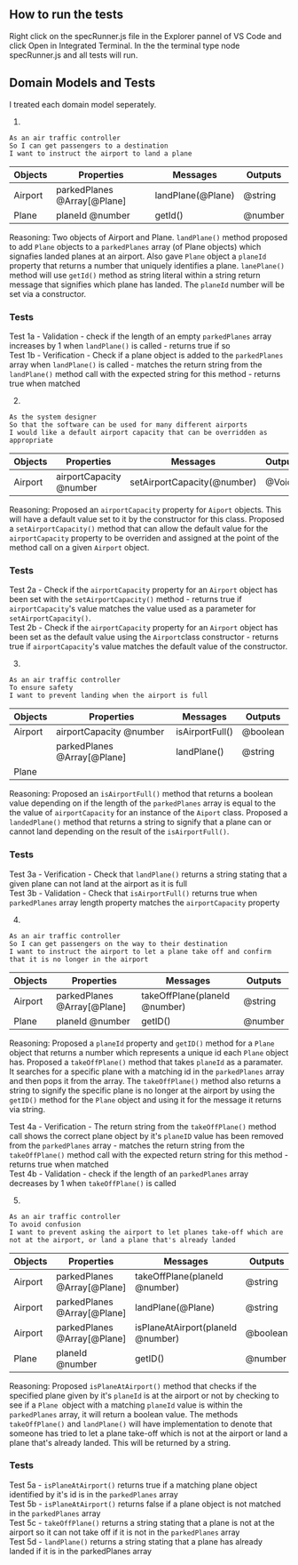 ## How to run the tests

Right click on the specRunner.js file in the Explorer pannel of VS Code and click Open in Integrated Terminal. In the the terminal type node specRunner.js and all tests will run.


## Domain Models and Tests

I treated each domain model seperately.

1.

```
As an air traffic controller
So I can get passengers to a destination
I want to instruct the airport to land a plane
```

| Objects | Properties                  | Messages          | Outputs  |
| ------  | --------------------------  | --------          | ------   |
| Airport | parkedPlanes @Array[@Plane] | landPlane(@Plane) | @string  |
| Plane   | planeId @number             | getId()           | @number  |

Reasoning: Two objects of Airport and Plane. `landPlane()` method proposed to add `Plane` objects to a `parkedPlanes` array (of Plane objects)
which signafies landed planes at an airport. Also gave `Plane` object a `planeId` property that returns a number that uniquely identifies a plane. `lanePlane()` method will use `getId()` method as string literal within a string return message that signifies which plane has landed. The `planeId` number will be set via a constructor.

### Tests

Test 1a - Validation - check if the length of an empty `parkedPlanes` array increases by 1 when `landPlane()` is called - returns true if so <br>
Test 1b - Verification - Check if a plane object is added to the `parkedPlanes` array when `landPlane()` is called - matches the return string from the `landPlane()` method call with the expected string for this method - returns true when matched

2.

```
As the system designer
So that the software can be used for many different airports
I would like a default airport capacity that can be overridden as appropriate
```

| Objects | Properties                 | Messages                    | Outputs|
| ------  | -------------------------- | --------                    | ------ |
| Airport | airportCapacity @number    | setAirportCapacity(@number) | @Void  |

Reasoning: Proposed an `airportCapacity` property for `Aiport` objects. This will have a default value set to it by the constructor for this class.
Proposed a `setAirportCapacity()` method that can allow the default value for the `airportCapacity` property to be overriden and assigned at the point of the method call on a given `Airport` object.

### Tests
Test 2a - Check if the `airportCapacity` property for an `Airport` object has been set with the `setAirportCapacity()` method - returns true if `airportCapacity`'s value matches the value used as a parameter for `setAirportCapacity()`. <br>
Test 2b - Check if the `airportCapacity` property for an `Airport` object has been set as the default value using the `Airport`class constructor - returns true if `airportCapacity`'s value matches the default value of the constructor.  

3.

```
As an air traffic controller
To ensure safety
I want to prevent landing when the airport is full
```

| Objects | Properties                  | Messages                    | Outputs   |
| ------  | --------------------------  | --------                    | ------    |
| Airport | airportCapacity @number     | isAirportFull()             | @boolean  |
|         | parkedPlanes @Array[@Plane] | landPlane()                 | @string   | 
| Plane   |                             |                             |           |


Reasoning: Proposed an `isAirportFull()` method that returns a boolean value depending on if the length of the `parkedPlanes` array is equal to
the the value of `airportCapacity` for an instance of the `Aiport` class. Proposed a `landedPlane()` method that returns a string to 
signify that a plane can or cannot land depending on the result of the `isAirportFull()`.

### Tests
Test 3a - Verification - Check that `landPlane()` returns a string stating that a given plane can not land at the airport as it is full <br>
Test 3b - Validation - Check that `isAirportFull()` returns true when `parkedPlanes` array length property matches the `airportCapacity` property

4.

```
As an air traffic controller
So I can get passengers on the way to their destination
I want to instruct the airport to let a plane take off and confirm that it is no longer in the airport
```

| Objects | Properties                  | Messages                         | Outputs   |
| ------  | --------------------------  | --------                         | ------    |
| Airport | parkedPlanes @Array[@Plane] | takeOffPlane(planeId @number)    | @string   | 
| Plane   | planeId @number             | getID()                          | @number   |

Reasoning: Proposed a `planeId` property and `getID()` method for a `Plane` object that returns a number which represents a unique id each `Plane` object has. Proposed a `takeOffPlane()` method that takes `planeId` as a paramater. It searches for a specific plane with a matching id in the
`parkedPlanes` array and then pops it from the array. The `takeOffPlane()` method also returns a string to signify the specific plane is no longer at
the airport by using the `getID()` method for the `Plane` object and using it for the message it returns via string. 

Test 4a - Verification - The return string from the `takeOffPlane()` method call shows the correct plane object by it's `planeID` value has been removed from the `parkedPlanes` array - matches the return string from the `takeOffPlane()` method call with the expected return string for this method - returns true when matched <br>
Test 4b - Validation - check if the length of an `parkedPlanes` array decreases by 1 when `takeOffPlane()` is called 

5.

```
As an air traffic controller
To avoid confusion
I want to prevent asking the airport to let planes take-off which are not at the airport, or land a plane that's already landed
```

| Objects | Properties                  | Messages                         | Outputs   |
| ------  | --------------------------  | --------                         | ------    |
| Airport | parkedPlanes @Array[@Plane] | takeOffPlane(planeId @number)    | @string   | 
| Airport | parkedPlanes @Array[@Plane] | landPlane(@Plane)                | @string   |
| Airport | parkedPlanes @Array[@Plane] | isPlaneAtAirport(planeId @number)| @boolean  |
| Plane   | planeId @number            | getID()                           | @number   |

Reasoning: Proposed `isPlaneAtAirport()` method that checks if the specified plane given by it's `planeId` is at the airport or not by checking to see if a `Plane `object with a matching `planeId` value is within the `parkedPlanes` array, it will return a boolean value. The methods `takeOffPlane()` and `landPlane()` will have implementation to denote that someone has tried to let a plane take-off which is not at the airport or land a plane that's already landed. This will be returned by a string.

### Tests

Test 5a - `isPlaneAtAirport()` returns true if a matching plane object identified by it's id is in the `parkedPlanes` array <br>
Test 5b - `isPlaneAtAirport()` returns false if a plane object is not matched in the `parkedPlanes` array <br>
Test 5c - `takeOffPlane()` returns a string stating that a plane is not at the airport so it can not take off if it is not in the `parkedPlanes` array
<br>
Test 5d - `landPlane()` returns a string stating that a plane has already landed if it is in the parkedPlanes array